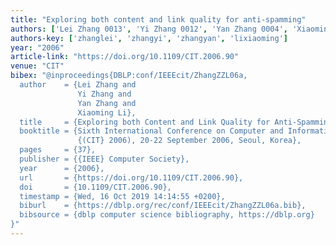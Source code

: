 ```yaml
---
title: "Exploring both content and link quality for anti-spamming"
authors: ['Lei Zhang 0013', 'Yi Zhang 0012', 'Yan Zhang 0004', 'Xiaoming Li']
authors-key: ['zhanglei', 'zhangyi', 'zhangyan', 'lixiaoming']
year: "2006"
article-link: "https://doi.org/10.1109/CIT.2006.90"
venue: "CIT"
bibex: "@inproceedings{DBLP:conf/IEEEcit/ZhangZZL06a,
  author    = {Lei Zhang and
               Yi Zhang and
               Yan Zhang and
               Xiaoming Li},
  title     = {Exploring both Content and Link Quality for Anti-Spamming},
  booktitle = {Sixth International Conference on Computer and Information Technology
               {(CIT} 2006), 20-22 September 2006, Seoul, Korea},
  pages     = {37},
  publisher = {{IEEE} Computer Society},
  year      = {2006},
  url       = {https://doi.org/10.1109/CIT.2006.90},
  doi       = {10.1109/CIT.2006.90},
  timestamp = {Wed, 16 Oct 2019 14:14:55 +0200},
  biburl    = {https://dblp.org/rec/conf/IEEEcit/ZhangZZL06a.bib},
  bibsource = {dblp computer science bibliography, https://dblp.org}
}"
---
```

